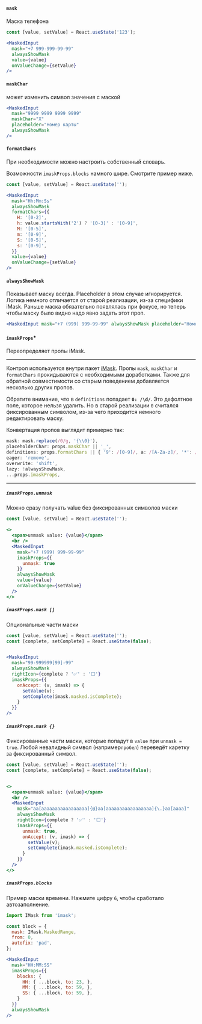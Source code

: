 #### `mask`

Маска телефона

```jsx harmony
const [value, setValue] = React.useState('123');

<MaskedInput
  mask="+7 999-999-99-99"
  alwaysShowMask
  value={value}
  onValueChange={setValue}
/>
```

#### `maskChar`

может изменить символ значения с маской

```jsx harmony
<MaskedInput
  mask="9999 9999 9999 9999"
  maskChar="X"
  placeholder="Номер карты"
  alwaysShowMask
/>
```

#### `formatChars`

При необходимости можно настроить собственный словарь.

Возможности `imaskProps.blocks` намного шире. Смотрите пример ниже.

```jsx harmony
const [value, setValue] = React.useState('');

<MaskedInput
  mask="Hh:Mm:Ss"
  alwaysShowMask
  formatChars={{
    H: '[0-2]',
    h: value.startsWith('2') ? '[0-3]' : '[0-9]',
    M: '[0-5]',
    m: '[0-9]',
    S: '[0-5]',
    s: '[0-9]',
  }}
  value={value}
  onValueChange={setValue}
/>
```

#### `alwaysShowMask`

Показывает маску всегда. Placeholder в этом случае игнорируется.
Логика немного отличается от старой реализации, из-за специфики iMask.
Раньше маска обязательно появлялась при фокусе, но теперь чтобы маску было видно надо явно задать этот проп.

```jsx harmony
<MaskedInput mask="+7 (999) 999-99-99" alwaysShowMask placeholder="Номер телефона" />
```

#### `imaskProps`*

Переопределяет пропы iMask.

---

Контрол используется внутри пакет [iMask](https://imask.js.org/). Пропы `mask`, `maskChar` и `formatChars` прокидываются
с необходимыми доработками. Также для обратной совместимости со старым поведением добавляется несколько других пропов.

Обратите внимание, что в `definitions` попадает **`0: /\d/`**. Это дефолтное поле, которое нельзя удалить. Но в старой
реализации `0` считался фиксированным символом, из-за чего приходится немного редактировать маску.

Конвертация пропов выглядит примерно так:

```typescript static
mask: mask.replace(/0/g, '{\\0}'),
placeholderChar: props.maskChar || '_',
definitions: props.formatChars || { '9': /[0-9]/, a: /[A-Za-z]/, '*': /[A-Za-z0-9]/ },
eager: 'remove',
overwrite: 'shift',
lazy: !alwaysShowMask,
...props.imaskProps,
```

---

##### `imaskProps.unmask`

Можно сразу получать value без фиксированных символов маски

```jsx harmony
const [value, setValue] = React.useState('');

<>
  <span>unmask value: {value}</span>
  <br />
  <MaskedInput
    mask="+7 (999) 999-99-99"
    imaskProps={{
      unmask: true
    }}
    alwaysShowMask
    value={value}
    onValueChange={setValue}
  />
</>
```

##### `imaskProps.mask []`

Опциональные части маски

```jsx harmony
const [value, setValue] = React.useState('');
const [complete, setComplete] = React.useState(false);


<MaskedInput
  mask="99-999999[99]-99"
  alwaysShowMask
  rightIcon={complete ? '✅' : '⬜'}
  imaskProps={{
    onAccept: (v, imask) => {
      setValue(v);
      setComplete(imask.masked.isComplete);
    }
  }}
/>
```

##### `imaskProps.mask {}`

Фиксированные части маски, которые попадут в `value` при `unmask = true`. Любой невалидный символ (например`пробел`) переведёт каретку за фиксированный символ.

```jsx harmony
const [value, setValue] = React.useState('');
const [complete, setComplete] = React.useState(false);


<>
  <span>unmask value: {value}</span>
  <br />
  <MaskedInput
    mask="aa[aaaaaaaaaaaaaaaaa]{@}aa[aaaaaaaaaaaaaaaaa]{\.}aa[aaaa]"
    alwaysShowMask
    rightIcon={complete ? '✅' : '⬜'}
    imaskProps={{
      unmask: true,
      onAccept: (v, imask) => {
        setValue(v);
        setComplete(imask.masked.isComplete);
      }
    }}
  />
</>
```

##### `imaskProps.blocks`

Пример маски времени. Нажмите цифру `6`, чтобы сработало автозаполнение.

```jsx harmony
import IMask from 'imask';

const block = {
  mask: IMask.MaskedRange,
  from: 0,
  autofix: 'pad',
};

<MaskedInput
  mask="HH:MM:SS"
  imaskProps={{
    blocks: {
      HH: { ...block, to: 23, },
      MM: { ...block, to: 59, },
      SS: { ...block, to: 59, },
    }
  }}
  alwaysShowMask
/>
```
